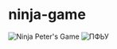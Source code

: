 # ninja-game
![Ninja Peter's Game](https://github.com/NTPV/ninja-game/assets/125459815/7593129c-fe51-448c-892f-a8c4a5df8c0c)
![ПФЬУ](https://github.com/NTPV/ninja-game/assets/125459815/6bd7b7fa-c18e-48e5-9475-ec8a1f477553)
